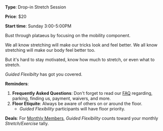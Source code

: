 **Type**: Drop-in Stretch Session

**Price**: $20

**Start time**: Sunday 3:00-5:00PM

Bust through plataeus by focusing on the mobility component.

We all know stretching will make our tricks look and feel better.  We all know stretching will make our body feel better too.  

But it's hard to stay motivated, know how much to stretch, or even what to stretch.

*Guided Flexibilty* has got you covered. 

**Reminders**:
1. **Frequently Asked Questions**: Don't forget to read our [FAQ](https://www.seattletricking.com/faq) regarding, parking, finding us, payment, waivers, and more.
2. **Floor Etiquite**: Always be aware of others on or around the floor.
    - *Guided Flexibility* participants will have floor priority.

**Deals**: For [Monthly Members](https://wwww.seattletricking.com/memberships), *Guided Flexibility* counts toward your monthly *Stretch/Exercise* tally. 